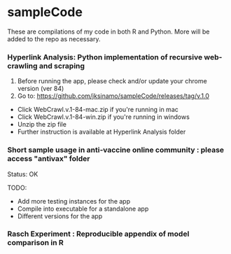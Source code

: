# sampleCode

These are compilations of my code in both R and Python. More will be added to the repo as necessary. 

### Hyperlink Analysis: Python implementation of recursive web-crawling and scraping
1. Before running the app, please check and/or update your chrome version (ver 84)
2. Go to: https://github.com/jksinamo/sampleCode/releases/tag/v.1.0 
- Click WebCrawl.v.1-84-mac.zip if you're running in mac
- Click WebCrawl.v.1-84-win.zip if you're running in windows
- Unzip the zip file 
- Further instruction is available at Hyperlink Analysis folder


### Short sample usage in anti-vaccine online community : please access "antivax" folder

Status: OK

TODO:
- Add more testing instances for the app
- Compile into executable for a standalone app
- Different versions for the app



### Rasch Experiment   : Reproducible appendix of model comparison in R 

